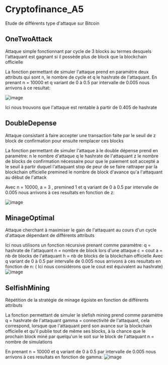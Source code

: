 # Cryptofinance_A5

Etude de différents type d'attaque sur Bitcoin

## OneTwoAttack 

Attaque simple fonctionnant par cycle de 3 blocks au termes desquels l'attaquant est gagnant si il possède plus de block que la blockchain officielle

La fonction permettant de simuler l'attaque prend en paramètre deux attributs qui sont n, le nombre de cycle et q le hashrate de l'attaquant.
En prenant n = 10000 et q variant de 0 à 0.5 par intervalle de 0.005 nous arrivons à ce resultat:

![image](https://user-images.githubusercontent.com/40137577/151869263-87b9d51f-a305-4881-ba75-45db274b732a.png)

Ici nous trouvons que l'attaque est rentable à partir de 0.405 de hashrate

## DoubleDepense

Attaque consistant à faire accepter une transaction faite par le seuil de z block de confirmation pour ensuite remplacer ces blocks

La fonction permettant de simuler l'attaque à le double dépense prend en paramètre: 
n le nombre d'attaque
q le hashrate de l'attaquant
z le nombre de blocks de confirmation nécessaire pour que le paiement soit accepté
a le seuil à partir duquel l'attaquant stop de peur de se faire rattraper par la blockchain officielle
premined le nombre de block d'avance qu'a l'attaquant au début de l'attack

Avec n = 10000, a = 3 , premined 1 et q variant de 0 à 0.5 par intervalle de 0.005 nous arrivons à ces resultats en fonction de z:

![image](https://user-images.githubusercontent.com/40137577/151869440-667ff342-4b12-4b3c-a7cb-c58c7d1a3cde.png)

## MinageOptimal

Attaque cherchant à maximiser le gain de l'attaquant au cours d'un cycle d'attaque dépendant de différents attributs

Ici nous utilisons un fonction récursive prenant comme paramètre:
    q = hashrate de l'attaquant
    n = nombre de block lors d'une attaque
    c = cout
    a = nb de blocks de l'attaquant 
    h = nb de blocks de la blockchain officielle
 Avec q variant de 0 à 0.5 par intervalle de 0.005 nous arrivons à ces resultats en fonction de n: 
( Ici nous considérons que le cout est équivalent au hashrate)
![image](https://user-images.githubusercontent.com/40137577/151869447-10291d43-7621-4613-9d6e-51ec08031cb2.png)


## SelfishMining

Répétition de la stratégie de minage égoiste en fonction de différents attributs

La fonction permettant de simuler le slefish mining prend comme paramètre 
     q = hashrate de l'attaquant
     gamma = connectivité de l'attaquant, cela correspond, lorsque que l'attaquant perd son avance sur la blockchain officielle et qu'il publie tout de même ses blocks, à la          chance que le prochain block miné par quelqu'un le soit sur le block de l'attaquant
     n = nombre de simulations
  
En prenant n = 10000 et q variant de 0 à 0.5 par intervalle de 0.005 nous arrivons à ces resultats en fonction de gamma:
![image](https://user-images.githubusercontent.com/40137577/151869450-5accb5ba-a405-453e-901a-9a1e95e403fa.png)


